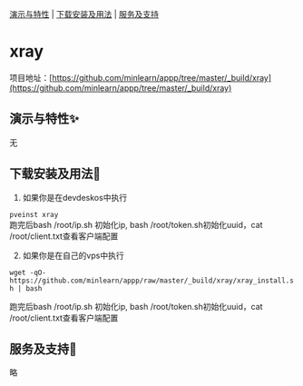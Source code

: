 [演示与特性](#演示与特性) | [下载安装及用法](#下载安装及用法) | [服务及支持](#服务及支持)

xray
=====

项目地址：[https://github.com/minlearn/appp/tree/master/_build/xray](https://github.com/minlearn/appp/tree/master/_build/xray)

演示与特性✨
-----


无



下载安装及用法📄
-----

1) 如果你是在devdeskos中执行   


```pveinst xray```  
跑完后bash /root/ip.sh 初始化ip, bash /root/token.sh初始化uuid，cat /root/client.txt查看客户端配置


2) 如果你是在自己的vps中执行


```wget -qO- https://github.com/minlearn/appp/raw/master/_build/xray/xray_install.sh | bash```  

跑完后bash /root/ip.sh 初始化ip, bash /root/token.sh初始化uuid，cat /root/client.txt查看客户端配置
  


服务及支持👀
-----

略







